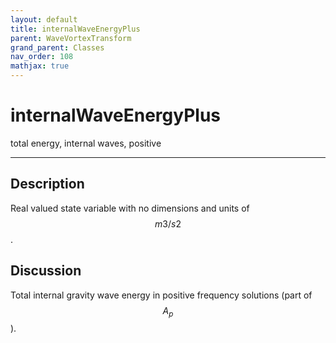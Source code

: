 ```yaml
---
layout: default
title: internalWaveEnergyPlus
parent: WaveVortexTransform
grand_parent: Classes
nav_order: 108
mathjax: true
---
```


#  internalWaveEnergyPlus

total energy, internal waves, positive


---

## Description
Real valued state variable with no dimensions and units of $$m3/s2$$.

## Discussion

Total internal gravity wave energy in positive frequency solutions (part of $$A_p$$).

